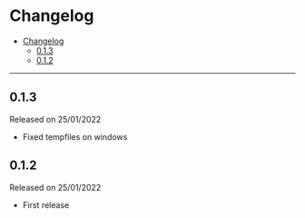 # Changelog

- [Changelog](#changelog)
  - [0.1.3](#013)
  - [0.1.2](#012)

---

## 0.1.3

Released on 25/01/2022

- Fixed tempfiles on windows

## 0.1.2

Released on 25/01/2022

- First release
